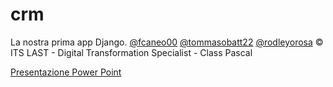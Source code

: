 # crm

La nostra prima app Django. [@fcaneo00](https://github.com/fcaneo00) [@tommasobatt22](https://github.com/tommasobatt22) [@rodleyorosa](https://github.com/rodleyorosa)
&copy; ITS LAST - Digital Transformation Specialist - Class Pascal

[Presentazione Power Point](https://docs.google.com/presentation/d/1rdt_5IYaZQJ_uzQDy8SXW89DwjszJdi3UimQRsgPzQ4/edit?usp=sharing)